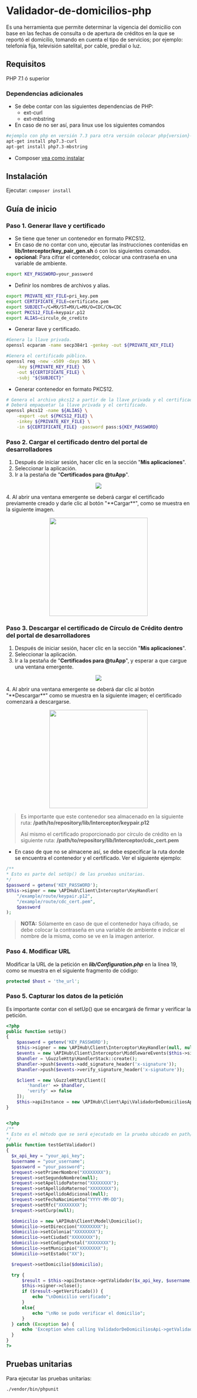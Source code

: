 # Validador-de-domicilios-php

Es una herramienta que permite determinar la vigencia del domicilio con base en las fechas de consulta o de apertura de créditos en la que se reportó el domicilio, tomando en cuenta el tipo de servicios; por ejemplo: telefonía fija, televisión satelital, por cable, predial o luz.

## Requisitos

PHP 7.1 ó superior

### Dependencias adicionales
- Se debe contar con las siguientes dependencias de PHP:
    - ext-curl
    - ext-mbstring
- En caso de no ser así, para linux use los siguientes comandos

```sh
#ejemplo con php en versión 7.3 para otra versión colocar php{version}-curl
apt-get install php7.3-curl
apt-get install php7.3-mbstring
```
- Composer [vea como instalar][1]

## Instalación

Ejecutar: `composer install`

## Guía de inicio

### Paso 1. Generar llave y certificado

- Se tiene que tener un contenedor en formato PKCS12.
- En caso de no contar con uno, ejecutar las instrucciones contenidas en **lib/Interceptor/key_pair_gen.sh** ó con los siguientes comandos.
- **opcional**: Para cifrar el contenedor, colocar una contraseña en una variable de ambiente.

```sh
export KEY_PASSWORD=your_password
```
- Definir los nombres de archivos y alias.
```sh
export PRIVATE_KEY_FILE=pri_key.pem
export CERTIFICATE_FILE=certificate.pem
export SUBJECT=/C=MX/ST=MX/L=MX/O=CDC/CN=CDC
export PKCS12_FILE=keypair.p12
export ALIAS=circulo_de_credito
```
- Generar llave y certificado.
```sh
#Genera la llave privada.
openssl ecparam -name secp384r1 -genkey -out ${PRIVATE_KEY_FILE}

#Genera el certificado público.
openssl req -new -x509 -days 365 \
    -key ${PRIVATE_KEY_FILE} \
    -out ${CERTIFICATE_FILE} \
    -subj "${SUBJECT}"
```
- Generar contenedor en formato PKCS12.
```sh
# Genera el archivo pkcs12 a partir de la llave privada y el certificado.
# Deberá empaquetar la llave privada y el certificado.
openssl pkcs12 -name ${ALIAS} \
    -export -out ${PKCS12_FILE} \
    -inkey ${PRIVATE_KEY_FILE} \
    -in ${CERTIFICATE_FILE} -password pass:${KEY_PASSWORD}
```

### Paso 2. Cargar el certificado dentro del portal de desarrolladores

 1. Después de iniciar sesión, hacer clic en la sección "**Mis aplicaciones**".
 2. Seleccionar la aplicación.
 3. Ir a la pestaña de "**Certificados para @tuApp**".
 <p align="center">
  <img src="https://github.com/APIHub-CdC/imagenes-cdc/blob/master/applications.png">
 </p>
 4. Al abrir una ventana emergente se deberá cargar el certificado previamente creado y darle clic al botón "**Cargar**", como se muestra en la siguiente imagen.
 <p align="center">
  <img src="https://github.com/APIHub-CdC/imagenes-cdc/blob/master/upload_cert.png" width="268">
 </p>

### Paso 3. Descargar el certificado de Círculo de Crédito dentro del portal de desarrolladores
 1. Después de iniciar sesión, hacer clic en la sección "**Mis aplicaciones**".
 2. Seleccionar la aplicación.
 3. Ir a la pestaña de "**Certificados para @tuApp**", y esperar a que cargue una ventana emergente.
 <p align="center">
  <img src="https://github.com/APIHub-CdC/imagenes-cdc/blob/master/applications.png">
 </p>
 4. Al abrir una ventana emergente se deberá dar clic al botón "**Descargar**" como se muestra en la siguiente imagen; el certificado comenzará a descargarse.
 <p align="center">
  <img src="https://github.com/APIHub-CdC/imagenes-cdc/blob/master/download_cert.png" width="268">
 </p>

 > Es importante que este contenedor sea almacenado en la siguiente ruta:
 > **/path/to/repository/lib/Interceptor/keypair.p12**
 >
 > Así mismo el certificado proporcionado por círculo de crédito en la siguiente ruta:
 > **/path/to/repository/lib/Interceptor/cdc_cert.pem**

- En caso de que no se almacene así, se debe especificar la ruta donde se encuentra el contenedor y el certificado. Ver el siguiente ejemplo:

```php
/**
* Esto es parte del setUp() de las pruebas unitarias.
*/
$password = getenv('KEY_PASSWORD');
$this->signer = new \APIHub\Client\Interceptor\KeyHandler(
    "/example/route/keypair.p12",
    "/example/route/cdc_cert.pem",
    $password
);
```
 > **NOTA:** Sólamente en caso de que el contenedor haya cifrado, se debe colocar la contraseña en una variable de ambiente e indicar el nombre de la misma, como se ve en la imagen anterior.

### Paso 4. Modificar URL

 Modificar la URL de la petición en ***lib/Configuration.php*** en la línea 19, como se muestra en el siguiente fragmento de código:

 ```php
 protected $host = 'the_url';
 ```

### Paso 5. Capturar los datos de la petición

Es importante contar con el setUp() que se encargará de firmar y verificar la petición.

```php
<?php
public function setUp()
{
    $password = getenv('KEY_PASSWORD');
    $this->signer = new \APIHub\Client\Interceptor\KeyHandler(null, null, $password);
    $events = new \APIHub\Client\Interceptor\MiddlewareEvents($this->signer);
    $handler = \GuzzleHttp\HandlerStack::create();
    $handler->push($events->add_signature_header('x-signature'));
    $handler->push($events->verify_signature_header('x-signature'));

    $client = new \GuzzleHttp\Client([
        'handler' => $handler,
        'verify' => false
    ]);
    $this->apiInstance = new \APIHub\Client\Api\ValidadorDeDomiciliosApi($client);
}    
```
```php

<?php
/**
* Este es el método que se será ejecutado en la prueba ubicado en path/to/repository/test/Api/SegmentadorApiTest.php
*/
public function testGetValidador()
{
  $x_api_key = "your_api_key";
  $username = "your_username";
  $password = "your_password";
  $request->setPrimerNombre("XXXXXXXX");
  $request->setSegundoNombre(null);
  $request->setApellidoPaterno("XXXXXXXX");
  $request->setApellidoMaterno("XXXXXXXX");
  $request->setApellidoAdicional(null);
  $request->setFechaNacimiento("YYYY-MM-DD");
  $request->setRfc("XXXXXXXX");
  $request->setCurp(null);

  $domicilio = new \APIHub\Client\Model\Domicilio();
  $domicilio->setDireccion("XXXXXXXX");
  $domicilio->setColonia("XXXXXXXX");
  $domicilio->setCiudad("XXXXXXXX");
  $domicilio->setCodigoPostal("XXXXXXXX");
  $domicilio->setMunicipio("XXXXXXXX");
  $domicilio->setEstado("XX");

  $request->setDomicilio($domicilio);

  try {
      $result = $this->apiInstance->getValidador($x_api_key, $username, $password, $request);
      $this->signer->close();
      if ($result->getVerificado()) {
          echo "\nDomicilio verificado";
      }
      else{
          echo "\nNo se pudo verificar el domicilio";
      }
  } catch (Exception $e) {
      echo 'Exception when calling ValidadorDeDomiciliosApi->getValidador: ', $e->getMessage(), PHP_EOL;
  }
}
?>
```
## Pruebas unitarias

Para ejecutar las pruebas unitarias:

```sh
./vendor/bin/phpunit
```

[1]: https://getcomposer.org/doc/00-intro.md#installation-linux-unix-macos
